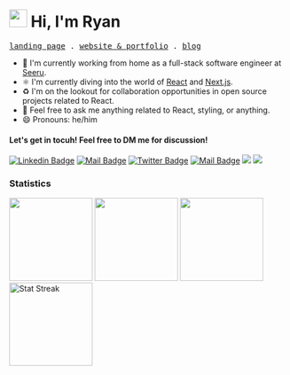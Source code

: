 <h1 class="flex"><img src="https://tva1.sinaimg.cn/large/e6c9d24egy1h1571l0uucg205k05egri.gif" width="32" />&nbsp;Hi, I'm Ryan</h1>

<p align="left">
  <samp>
    <a href="https://aulianza.com" target='_blank'>landing page</a> .
        <a href="https://aulianza.id" target='_blank'>website & portfolio</a> .
    <a href="https://aulianza.id/blog" target='_blank'>blog</a> 
  </samp>
</p>

- 🏢 I'm currently working from home as a full-stack software engineer at [Seeru](https://seeru.com).
- ⚛️ I'm currently diving into the world of [React](https://reactjs.org) and [Next.js](https://nextjs.org).
- ♻️ I'm on the lookout for collaboration opportunities in open source projects related to React.
- 💬 Feel free to ask me anything related to React, styling, or anything.
- 😄 Pronouns: he/him


####  Let's get in tocuh! Feel free to DM me for discussion!

[![Linkedin Badge](https://img.shields.io/badge/-Ryan%20Aulia-0e76a8?style=flat&labelColor=0e76a8&logo=linkedin&logoColor=white)](https://www.linkedin.com/in/aulianza/) 
[![Mail Badge](https://img.shields.io/badge/-@aulianza-e84393?style=flat&labelColor=e84393&logo=instagram&logoColor=white)](https://instagram.com/aulianza) 
[![Twitter Badge](https://img.shields.io/badge/-@aulianzaa-1ca0f1?style=flat&labelColor=1ca0f1&logo=twitter&logoColor=white&link=https://twitter.com/aulianzaa)](https://twitter.com/aulianzaa) 
[![Mail Badge](https://img.shields.io/badge/-aulianza.dev@gmail.com-c0392b?style=flat&labelColor=c0392b&logo=gmail&logoColor=white)](mailto:aulianza.dev@gmail.com)
[![](https://komarev.com/ghpvc/?username=aulianza&color=blue&label=Profile%20Views)](https://github.com/aulianza/aulianza)
[![](https://img.shields.io/github/followers/aulianza?label=GitHub%20Followers)](https://github.com/aulianza)
<br />

### Statistics

<span><img height="150"  src="https://github-readme-stats.vercel.app/api/top-langs/?username=aulianza&layout=compact&hide=php&langs_count=6" /></span>
<span><a href="https://wakatime.com/@aulianza"><img height="150" src="https://github-readme-stats.vercel.app/api/wakatime?username=aulianza&layout=compact&langs_count=6" /></a></span>
<span><a href="https://github.com/aulianza?tab=repositories&q=&type=&language=&sort=stargazers"><img height="150" src="https://github-readme-stats.vercel.app/api?username=aulianza&show_icons=true&count_private=true&hide=contribs" /></a></span>
<span><img src="https://github-readme-streak-stats.herokuapp.com/?user=aulianza" height="150" alt="Stat Streak" /></span>
